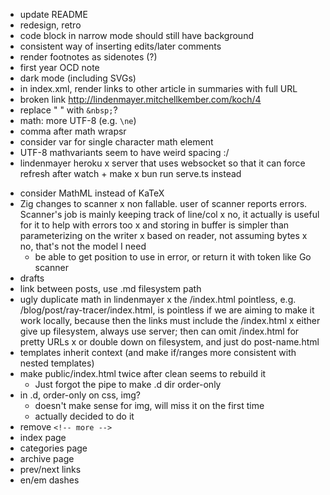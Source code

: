 - update README
- redesign, retro
- code block in narrow mode should still have background
- consistent way of inserting edits/later comments
- render footnotes as sidenotes (?)
- first year OCD note
- dark mode (including SVGs)
- in index.xml, render links to other article in summaries with full URL
- broken link http://lindenmayer.mitchellkember.com/koch/4
- replace " " with `&nbsp;`?
- math: more UTF-8 (e.g. `\ne`)
- comma after math wrapsr
- consider var for single character math element
- UTF-8 mathvariants seem to have weird spacing :/
- lindenmayer heroku
x server that uses websocket so that it can force refresh after watch + make
    x bun run serve.ts instead
+ consider MathML instead of KaTeX
+ Zig changes to scanner
    x non fallable. user of scanner reports errors. Scanner's job is mainly keeping track of line/col
        x no, it actually is useful for it to help with errors too
        x and storing in buffer is simpler than parameterizing on the writer
    x based on reader, not assuming bytes
        x no, that's not the model I need
    + be able to get position to use in error, or return it with token like Go scanner
+ drafts
+ link between posts, use .md filesystem path
+ ugly duplicate math in lindenmayer
x the /index.html pointless, e.g. /blog/post/ray-tracer/index.html, is pointless if we are aiming to make it work locally, because then the links must include the /index.html
    x either give up filesystem, always use server; then can omit /index.html for pretty URLs
    x or double down on filesystem, and just do post-name.html
+ templates inherit context (and make if/ranges more consistent with nested templates)
+ make public/index.html twice after clean seems to rebuild it
    + Just forgot the pipe to make .d dir order-only
+ in .d, order-only on css, img?
    + doesn't make sense for img, will miss it on the first time
    + actually decided to do it
+ remove `<!-- more -->`
+ index page
+ categories page
+ archive page
+ prev/next links
+ en/em dashes
